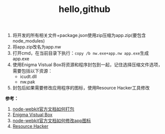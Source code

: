 ﻿---
layout: post
title: hello,github
---

1. 将开发的所有相关文件+package.json使用zip压缩为app.zip(要包含node_modules)
2. 将app.zip改名为app.nw
3. 打开cmd，在当前目录下执行：```copy /b nw.exe+app.nw app.exe```生成app.exe
4. 使用Enigma Vistual Box将资源和程序封包到一起，记住选择压缩文件选项，需要包括以下资源：
    - icudt.dll
    - nw.pak
5. 封包后如果需要修改应用程序的图标，使用Resource Hacker工具修改

**参考：**

1. [node-webkit官方文档如何打包](https://github.com/rogerwang/node-webkit/wiki/How-to-package-and-distribute-your-apps)
2. [Enigma Vistual Box](http://enigmaprotector.com/en/aboutvb.html)
3. [node-webkit官方文档如何修改app图标](https://github.com/rogerwang/node-webkit/wiki/Icons)
4. [Resource Hacker](http://www.angusj.com/resourcehacker/)
